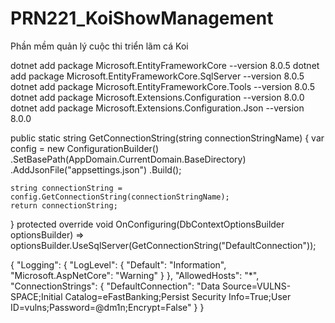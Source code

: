 # PRN221_KoiShowManagement
Phần mềm quản lý cuộc thi triển lãm cá Koi

dotnet add package Microsoft.EntityFrameworkCore --version 8.0.5
dotnet add package Microsoft.EntityFrameworkCore.SqlServer --version 8.0.5
dotnet add package Microsoft.EntityFrameworkCore.Tools --version 8.0.5
dotnet add package Microsoft.Extensions.Configuration --version 8.0.0
dotnet add package Microsoft.Extensions.Configuration.Json --version 8.0.0
 
public static string GetConnectionString(string connectionStringName)
{
    var config = new ConfigurationBuilder()
        .SetBasePath(AppDomain.CurrentDomain.BaseDirectory)
        .AddJsonFile("appsettings.json")
        .Build();

    string connectionString = config.GetConnectionString(connectionStringName);
    return connectionString;
}
protected override void OnConfiguring(DbContextOptionsBuilder optionsBuilder)
    => optionsBuilder.UseSqlServer(GetConnectionString("DefaultConnection"));

{
  "Logging": {
    "LogLevel": {
      "Default": "Information",
      "Microsoft.AspNetCore": "Warning"
    }
  },
  "AllowedHosts": "*",
  "ConnectionStrings": {
    "DefaultConnection": "Data Source=VULNS-SPACE;Initial Catalog=eFastBanking;Persist Security Info=True;User ID=vulns;Password=@dm1n;Encrypt=False"
  }
}